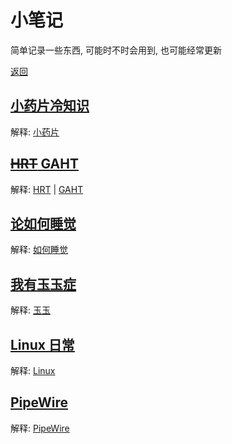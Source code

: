 # 小笔记

简单记录一些东西, 可能时不时会用到, 也可能经常更新

[返回](./)

## [小药片冷知识](medicine.md)

解释: [小药片](https://zh.wikipedia.org/wiki/Category:%E7%B2%BE%E7%A5%9E%E8%8D%AF%E7%89%A9)

## [~~HRT~~ GAHT](hrt.md)

解释: [HRT](https://zh.wikipedia.org/wiki/%E6%BF%80%E7%B4%A0%E6%9B%BF%E4%BB%A3%E7%96%97%E6%B3%95) | [GAHT](https://zh.wikipedia.org/wiki/%E6%80%A7%E5%88%AB%E8%82%AF%E5%AE%9A%E6%BF%80%E7%B4%A0%E6%B2%BB%E7%96%97)

## [论如何睡觉](sleep.md)

解释: [如何睡觉](https://zh.wikipedia.org/wiki/%E5%A4%B1%E7%9C%A0)

## [我有玉玉症](depression.md)

解释: [玉玉](https://zh.wikipedia.org/wiki/%E6%8A%91%E9%AC%B1)

## [Linux 日常](linux-daily.md)

解释: [Linux](https://zh.wikipedia.org/wiki/Linux)

## [PipeWire](pipewire.md)

解释: [PipeWire](https://zh.wikipedia.org/wiki/PipeWire)
